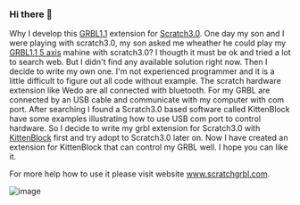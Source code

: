 ### Hi there 👋

Why I develop this [GRBL1.1](https://github.com/gnea/grbl) extension for [Scratch3.0](https://scratch.mit.edu/). One day my son and I were playing with scratch3.0, my son asked me wheather he could play my [GRBL1.1 5 axis](https://github.com/perivar/grbl-Mega-5X) mahine with scratch3.0? I thougth it must be ok and tried a lot to search web. But I didn't find any available solution right now. Then I decide to write my own one. I'm not experienced programmer and it is a little difficult to figure out all code without example. The scratch hardware extension like Wedo are all connected with bluetooth. For my GRBL are connected by an USB cable and communicate with my computer with com port. After searching I found a Scratch3.0 based software called KittenBlock have some examples illustrating how to use USB com port to control hardware. So I decide to write my grbl extension for Scratch3.0 with [KittenBlock](https://www.kittenbot.cc/pages/software) first and try adopt to Scratch3.0 later on. Now I have created an extension for KittenBlock that can control my GRBL well. I hope you can like it.

For more help how to use it please visit website www.scratchgrbl.com.

![image](https://user-images.githubusercontent.com/80566281/113099349-64113e00-922c-11eb-854f-9a6f31daddf6.png)
